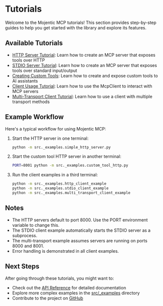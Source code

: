 # Tutorials

Welcome to the Mojentic MCP tutorials! This section provides step-by-step guides to help you get started with the library and explore its features.

## Available Tutorials

- [HTTP Server Tutorial](http-server.md): Learn how to create an MCP server that exposes tools over HTTP
- [STDIO Server Tutorial](stdio-server.md): Learn how to create an MCP server that exposes tools over standard input/output
- [Creating Custom Tools](custom-tools.md): Learn how to create and expose custom tools to AI assistants
- [Client Usage Tutorial](client-usage.md): Learn how to use the McpClient to interact with MCP servers
- [Multi-Transport Client Tutorial](multi-transport.md): Learn how to use a client with multiple transport methods

## Example Workflow

Here's a typical workflow for using Mojentic MCP:

1. Start the HTTP server in one terminal:
   ```bash
   python -m src._examples.simple_http_server.py
   ```

2. Start the custom tool HTTP server in another terminal:
   ```bash
   PORT=8001 python -m src._examples.custom_tool_http.py
   ```

3. Run the client examples in a third terminal:
   ```bash
   python -m src._examples.http_client_example
   python -m src._examples.stdio_client_example
   python -m src._examples.multi_transport_client_example
   ```

## Notes

- The HTTP servers default to port 8000. Use the PORT environment variable to change this.
- The STDIO client example automatically starts the STDIO server as a subprocess.
- The multi-transport example assumes servers are running on ports 8000 and 8001.
- Error handling is demonstrated in all client examples.

## Next Steps

After going through these tutorials, you might want to:

- Check out the [API Reference](../api/index.md) for detailed documentation
- Explore more complex examples in the [src/_examples](https://github.com/svetzal/mojentic-mcp/tree/main/src/_examples) directory
- Contribute to the project on [GitHub](https://github.com/svetzal/mojentic-mcp)